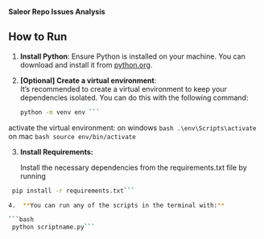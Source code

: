  
**Saleor Repo Issues Analysis**

## How to Run

1. **Install Python**: Ensure Python is installed on your machine. You can download and install it from [python.org](https://www.python.org/downloads/).

2. **[Optional] Create a virtual environment**:  
   It’s recommended to create a virtual environment to keep your dependencies isolated. You can do this with the following command:
   ```bash
   python -m venv env ```
   
activate the virtual environment:
on windows  ```bash .\env\Scripts\activate```
on mac ```bash source env/bin/activate ```


3.	**Install Requirements:**


    Install the necessary dependencies from the requirements.txt file by running

   ```bash
    pip install -r requirements.txt```

4.	**You can run any of the scripts in the terminal with:**

```bash
    python scriptname.py```

    
